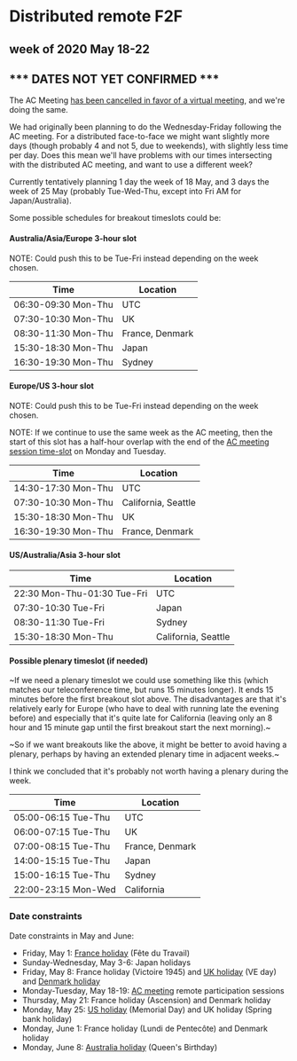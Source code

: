 # Distributed remote F2F
## week of 2020 May 18-22
## *** DATES NOT YET CONFIRMED ***

The AC Meeting [has been cancelled in favor of a virtual meeting](https://lists.w3.org/Archives/Member/w3c-ac-members/2020JanMar/0025.html), and we're doing the same.

We had originally been planning to do the Wednesday-Friday following the AC meeting.  For a distributed face-to-face we might want slightly more days (though probably 4 and not 5, due to weekends), with slightly less time per day.  Does this mean we'll have problems with our times intersecting with the distributed AC meeting, and want to use a different week?

Currently tentatively planning 1 day the week of 18 May, and 3 days the week of 25 May (probably Tue-Wed-Thu, except into Fri AM for Japan/Australia).

Some possible schedules for breakout timeslots could be:

#### Australia/Asia/Europe 3-hour slot

NOTE: Could push this to be Tue-Fri instead depending on the week chosen.

| Time                | Location        |
| ------------------- | --------------- |
| 06:30-09:30 Mon-Thu | UTC             |
| 07:30-10:30 Mon-Thu | UK              |
| 08:30-11:30 Mon-Thu | France, Denmark |
| 15:30-18:30 Mon-Thu | Japan           |
| 16:30-19:30 Mon-Thu | Sydney          |

#### Europe/US 3-hour slot

NOTE: Could push this to be Tue-Fri instead depending on the week chosen.

NOTE: If we continue to use the same week as the AC meeting, then the start of this slot has a half-hour overlap with the end of the [AC meeting session time-slot](https://lists.w3.org/Archives/Member/tag/2020Apr/0000.html) on Monday and Tuesday.

| Time                | Location            |
| ------------------- | ------------------- |
| 14:30-17:30 Mon-Thu | UTC                 |
| 07:30-10:30 Mon-Thu | California, Seattle |
| 15:30-18:30 Mon-Thu | UK                  |
| 16:30-19:30 Mon-Thu | France, Denmark     |

#### US/Australia/Asia 3-hour slot

| Time                        | Location            |
| --------------------------- | ------------------- |
| 22:30 Mon-Thu-01:30 Tue-Fri | UTC                 |
| 07:30-10:30 Tue-Fri         | Japan               |
| 08:30-11:30 Tue-Fri         | Sydney              |
| 15:30-18:30 Mon-Thu         | California, Seattle |

#### Possible plenary timeslot (if needed)

~If we need a plenary timeslot we could use something like this (which matches our teleconference time, but runs 15 minutes longer).  It ends 15 minutes before the first breakout slot above.  The disadvantages are that it's relatively early for Europe (who have to deal with running late the evening before) and especially that it's quite late for California (leaving only an 8 hour and 15 minute gap until the first breakout start the next morning).~

~So if we want breakouts like the above, it might be better to avoid having a plenary, perhaps by having an extended plenary time in adjacent weeks.~

I think we concluded that it's probably not worth having a plenary during the week.

| Time                | Location        |
| ------------------- | --------------- |
| 05:00-06:15 Tue-Thu | UTC             |
| 06:00-07:15 Tue-Thu | UK              |
| 07:00-08:15 Tue-Thu | France, Denmark |
| 14:00-15:15 Tue-Thu | Japan           |
| 15:00-16:15 Tue-Thu | Sydney          |
| 22:00-23:15 Mon-Wed | California      |

### Date constraints

Date constraints in May and June:
* Friday, May 1: [France holiday](https://www.service-public.fr/particuliers/vosdroits/F24496) (Fête du Travail)
* Sunday-Wednesday, May 3-6: Japan holidays
* Friday, May 8: France holiday (Victoire 1945) and [UK holiday](https://www.gov.uk/bank-holidays) (VE day) and [Denmark holiday](https://www.timeanddate.com/holidays/denmark/)
* Monday-Tuesday, May 18-19: [AC meeting](https://lists.w3.org/Archives/Member/w3c-ac-members/2020JanMar/0025.html) remote participation sessions
* Thursday, May 21: France holiday (Ascension) and Denmark holiday
* Monday, May 25: [US holiday](https://www.opm.gov/policy-data-oversight/pay-leave/federal-holidays/#url=2020) (Memorial Day) and UK holiday (Spring bank holiday)
* Monday, June 1: France holiday (Lundi de Pentecôte) and Denmark holiday
* Monday, June 8: [Australia holiday](https://www.australia.gov.au/about-australia/special-dates-and-events/public-holidays#nsw) (Queen's Birthday)
